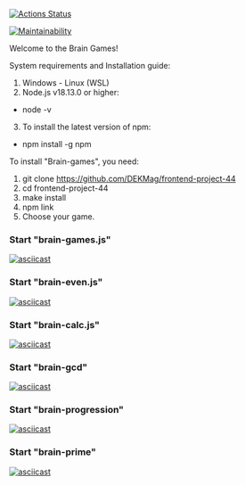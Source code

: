 [![Actions Status](https://github.com/DEKMag/frontend-project-44/workflows/hexlet-check/badge.svg)](https://github.com/DEKMag/frontend-project-44/actions)

[![Maintainability](https://api.codeclimate.com/v1/badges/44d41e0b9fba765235fd/maintainability)](https://codeclimate.com/github/DEKMag/frontend-project-44/maintainability)

Welcome to the Brain Games!

System requirements and Installation guide:

1. Windows - Linux (WSL)
2. Node.js v18.13.0 or higher:
- node -v 
3. To install the latest version of npm: 
- npm install -g npm

To install "Brain-games", you need:

1. git clone https://github.com/DEKMag/frontend-project-44
2. cd frontend-project-44
3. make install
4. npm link
5. Choose your game.

### Start "brain-games.js"
[![asciicast](https://asciinema.org/a/xWlGmSzdhZwOLB4hO7kCETm7h.svg)](https://asciinema.org/a/xWlGmSzdhZwOLB4hO7kCETm7h)

### Start "brain-even.js"
[![asciicast](https://asciinema.org/a/yVKwcgUiRWo4ZggA3yM1tQQNC.svg)](https://asciinema.org/a/yVKwcgUiRWo4ZggA3yM1tQQNC)

### Start "brain-calc.js"
[![asciicast](https://asciinema.org/a/9P29unxmclyKTadJgmvMNC9z8.svg)](https://asciinema.org/a/9P29unxmclyKTadJgmvMNC9z8)

### Start "brain-gcd"
[![asciicast](https://asciinema.org/a/7Ko88d0MVbMfGWCnNmpHuoJoU.svg)](https://asciinema.org/a/7Ko88d0MVbMfGWCnNmpHuoJoU)

### Start "brain-progression"
[![asciicast](https://asciinema.org/a/PnTzZQVEURMRB8cUIkukO8T8n.svg)](https://asciinema.org/a/PnTzZQVEURMRB8cUIkukO8T8n)

### Start "brain-prime"
[![asciicast](https://asciinema.org/a/g3Y4tUeRvHm6kspUwcG8uoR3b.svg)](https://asciinema.org/a/g3Y4tUeRvHm6kspUwcG8uoR3b)